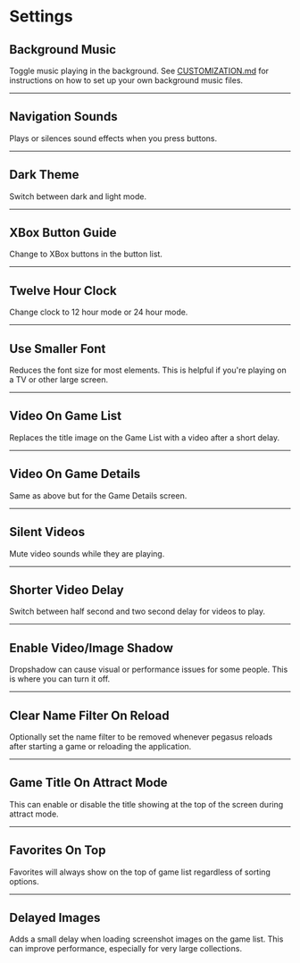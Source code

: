 # Settings

## Background Music
Toggle music playing in the background. See [CUSTOMIZATION.md](CUSTOMIZATION.md) for instructions on how to set up your own background music files.

---

## Navigation Sounds
Plays or silences sound effects when you press buttons.

---

## Dark Theme
Switch between dark and light mode.

---

## XBox Button Guide
Change to XBox buttons in the button list.

---

## Twelve Hour Clock
Change clock to 12 hour mode or 24 hour mode.

---

## Use Smaller Font
Reduces the font size for most elements. This is helpful if you're playing on a TV or other large screen.

---

## Video On Game List
Replaces the title image on the Game List with a video after a short delay.

---

## Video On Game Details
Same as above but for the Game Details screen.

---

## Silent Videos
Mute video sounds while they are playing.

---

## Shorter Video Delay
Switch between half second and two second delay for videos to play.

---

## Enable Video/Image Shadow
Dropshadow can cause visual or performance issues for some people. This is where you can turn it off.

---

## Clear Name Filter On Reload
Optionally set the name filter to be removed whenever pegasus reloads after starting a game or reloading the application.

---

## Game Title On Attract Mode
This can enable or disable the title showing at the top of the screen during attract mode.

---

## Favorites On Top
Favorites will always show on the top of game list regardless of sorting options.

---

## Delayed Images
Adds a small delay when loading screenshot images on the game list. This can improve performance, especially for very large collections.
